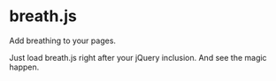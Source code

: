 breath.js
=========

Add breathing to your pages.

Just load breath.js right after your jQuery inclusion.
And see the magic happen.
